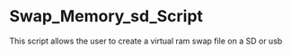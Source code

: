 # Swap_Memory_sd_Script
This script allows the user to create a virtual ram swap file on a SD or usb
